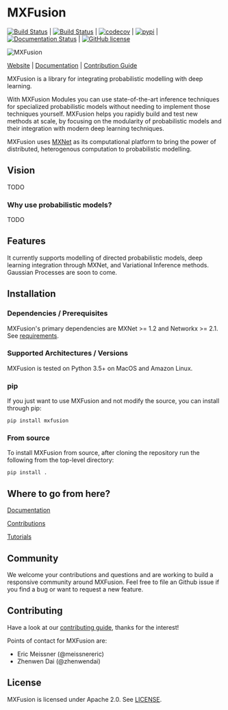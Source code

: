 # MXFusion
[![Build Status](https://travis-ci.org/amzn/MXFusion.svg?branch=master)](https://travis-ci.org/amzn/MXFusion) |
[![Build Status](https://travis-ci.org/amzn/MXFusion.svg?branch=develop)](https://travis-ci.org/amzn/MXFusion/branches) |
[![codecov](https://codecov.io/gh/amzn/MXFusion/branch/master/graph/badge.svg)](https://codecov.io/gh/amzn/MXFusion) |
[![pypi](https://img.shields.io/pypi/v/mxfusion.svg?style=flat)](https://pypi.org/project/mxfusion/) |
[![Documentation Status](https://readthedocs.org/projects/mxfusion/badge/?version=latest)](https://mxfusion.readthedocs.io/en/latest/?badge=latest) |
[![GitHub license](https://img.shields.io/github/license/amzn/mxfusion.svg)](https://github.com/amzn/mxfusion/blob/master/LICENSE)

![MXFusion](docs/images/logo/blender-small.png)

[Website](https://github.com/amzn/MXFusion) |
[Documentation](https://github.com/amzn/MXFusion/docs) |
[Contribution Guide](https://github.com/amzn/MXFusion/CONTRIBUTING.md)

MXFusion is a library for integrating probabilistic modelling with deep learning.

With MXFusion Modules you can use state-of-the-art inference techniques for specialized probabilistic models without needing to implement those techniques yourself. MXFusion helps you rapidly build and test new methods at scale, by focusing on the modularity of probabilistic models and their integration with modern deep learning techniques.

MXFusion uses  [MXNet](https://github.com/apache/incubator-mxnet) as its computational platform to bring the power of distributed, heterogenous computation to probabilistic modelling.

## Vision

TODO

### Why use probabilistic models?

TODO

## Features
It currently supports modelling of directed probabilistic models, deep learning integration through MXNet, and Variational Inference methods. Gaussian Processes are soon to come.


## Installation

### Dependencies / Prerequisites
MXFusion's primary dependencies are MXNet >= 1.2 and Networkx >= 2.1.
See [requirements](requirements/requirements.txt).

### Supported Architectures / Versions

MXFusion is tested on Python 3.5+ on MacOS and Amazon Linux.

### pip
If you just want to use MXFusion and not modify the source, you can install through pip:
```
pip install mxfusion
```

### From source
To install MXFusion from source, after cloning the repository run the following from the top-level directory:
```
pip install .
```

## Where to go from here?

[Documentation](https://github.com/amzn/MXFusion/docs)

[Contributions](CONTRIBUTING.md)

[Tutorials](Tutorials.md)

## Community
We welcome your contributions and questions and are working to build a responsive community around MXFusion. Feel free to file an Github issue if you find a bug or want to request a new feature.

## Contributing

Have a look at our [contributing guide](CONTRIBUTING.md), thanks for the interest!

Points of contact for MXFusion are:
* Eric Meissner (@meissnereric)
* Zhenwen Dai (@zhenwendai)

## License

MXFusion is licensed under Apache 2.0. See [LICENSE](LICENSE).
